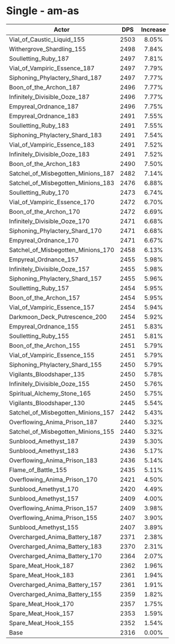 # Single - am-as
| Actor | DPS | Increase |
|---|:---:|:---:|
|Vial_of_Caustic_Liquid_155|2503|8.05%|
|Withergrove_Shardling_155|2498|7.84%|
|Soulletting_Ruby_187|2497|7.81%|
|Vial_of_Vampiric_Essence_187|2497|7.79%|
|Siphoning_Phylactery_Shard_187|2497|7.77%|
|Boon_of_the_Archon_187|2496|7.77%|
|Infinitely_Divisible_Ooze_187|2496|7.77%|
|Empyreal_Ordnance_187|2496|7.75%|
|Empyreal_Ordnance_183|2491|7.55%|
|Soulletting_Ruby_183|2491|7.55%|
|Siphoning_Phylactery_Shard_183|2491|7.54%|
|Vial_of_Vampiric_Essence_183|2491|7.52%|
|Infinitely_Divisible_Ooze_183|2491|7.52%|
|Boon_of_the_Archon_183|2490|7.50%|
|Satchel_of_Misbegotten_Minions_187|2482|7.14%|
|Satchel_of_Misbegotten_Minions_183|2476|6.88%|
|Soulletting_Ruby_170|2473|6.74%|
|Vial_of_Vampiric_Essence_170|2472|6.70%|
|Boon_of_the_Archon_170|2472|6.69%|
|Infinitely_Divisible_Ooze_170|2471|6.68%|
|Siphoning_Phylactery_Shard_170|2471|6.68%|
|Empyreal_Ordnance_170|2471|6.67%|
|Satchel_of_Misbegotten_Minions_170|2458|6.13%|
|Empyreal_Ordnance_157|2455|5.98%|
|Infinitely_Divisible_Ooze_157|2455|5.98%|
|Siphoning_Phylactery_Shard_157|2455|5.96%|
|Soulletting_Ruby_157|2454|5.95%|
|Boon_of_the_Archon_157|2454|5.95%|
|Vial_of_Vampiric_Essence_157|2454|5.94%|
|Darkmoon_Deck_Putrescence_200|2454|5.92%|
|Empyreal_Ordnance_155|2451|5.83%|
|Soulletting_Ruby_155|2451|5.81%|
|Boon_of_the_Archon_155|2451|5.79%|
|Vial_of_Vampiric_Essence_155|2451|5.79%|
|Siphoning_Phylactery_Shard_155|2450|5.79%|
|Vigilants_Bloodshaper_135|2450|5.78%|
|Infinitely_Divisible_Ooze_155|2450|5.76%|
|Spiritual_Alchemy_Stone_165|2450|5.75%|
|Vigilants_Bloodshaper_130|2445|5.54%|
|Satchel_of_Misbegotten_Minions_157|2442|5.43%|
|Overflowing_Anima_Prison_187|2440|5.32%|
|Satchel_of_Misbegotten_Minions_155|2440|5.32%|
|Sunblood_Amethyst_187|2439|5.30%|
|Sunblood_Amethyst_183|2436|5.17%|
|Overflowing_Anima_Prison_183|2436|5.14%|
|Flame_of_Battle_155|2435|5.11%|
|Overflowing_Anima_Prison_170|2421|4.50%|
|Sunblood_Amethyst_170|2420|4.49%|
|Sunblood_Amethyst_157|2409|4.00%|
|Overflowing_Anima_Prison_157|2409|3.98%|
|Overflowing_Anima_Prison_155|2407|3.90%|
|Sunblood_Amethyst_155|2407|3.89%|
|Overcharged_Anima_Battery_187|2371|2.38%|
|Overcharged_Anima_Battery_183|2370|2.31%|
|Overcharged_Anima_Battery_170|2364|2.07%|
|Spare_Meat_Hook_187|2362|1.96%|
|Spare_Meat_Hook_183|2361|1.94%|
|Overcharged_Anima_Battery_157|2361|1.91%|
|Overcharged_Anima_Battery_155|2359|1.82%|
|Spare_Meat_Hook_170|2357|1.75%|
|Spare_Meat_Hook_157|2353|1.59%|
|Spare_Meat_Hook_155|2352|1.54%|
|Base|2316|0.00%|
